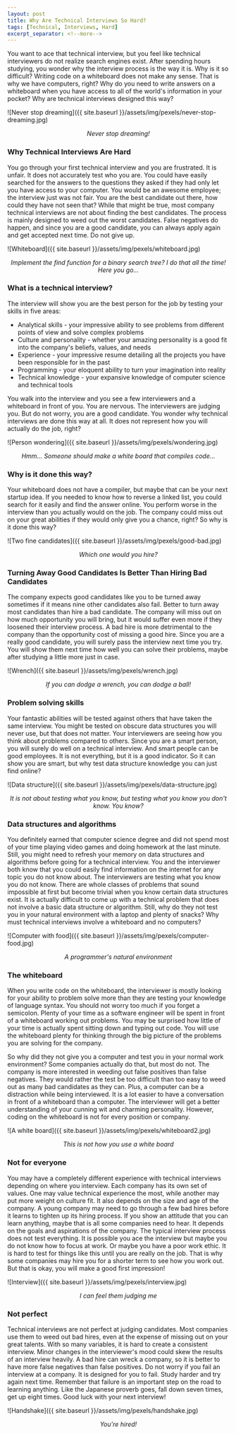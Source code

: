 ```yaml
---
layout: post
title: Why Are Technical Interviews So Hard?
tags: [Technical, Interviews, Hard]
excerpt_separator: <!--more-->
---
```


You want to ace that technical interview, but you feel like technical interviewers do not realize search engines exist. After spending hours studying, you wonder why the interview process is the way it is. Why is it so difficult? Writing code on a whiteboard does not make any sense. That is why we have computers, right? Why do you need to write answers on a whiteboard when you have access to all of the world's information in your pocket? Why are technical interviews designed this way?
<!--more-->

![Never stop dreaming]({{ site.baseurl }}/assets/img/pexels/never-stop-dreaming.jpg)
<p align="center"><i>Never stop dreaming!</i></p>

### Why Technical Interviews Are Hard

You go through your first technical interview and you are frustrated. It is unfair. It does not accurately test who you are. You could have easily searched for the answers to the questions they asked if they had only let you have access to your computer. You would be an awesome employee; the interview just was not fair. You are the best candidate out there, how could they have not seen that? While that might be true, most company technical interviews are not about finding the best candidates. The process is mainly designed to weed out the worst candidates. False negatives do happen, and since you are a good candidate, you can always apply again and get accepted next time. Do not give up.


![Whiteboard]({{ site.baseurl }}/assets/img/pexels/whiteboard.jpg)
<p align="center"><i>Implement the find function for a binary search tree? I do that all the time! Here you go...</i></p>

### What is a technical interview?

The interview will show you are the best person for the job by testing your skills in five areas:

* Analytical skills - your impressive ability to see problems from different points of view and solve complex problems
* Culture and personality - whether your amazing personality is a good fit into the company's beliefs, values, and needs
* Experience - your impressive resume detailing all the projects you have been responsible for in the past
* Programming - your eloquent ability to turn your imagination into reality
* Technical knowledge - your expansive knowledge of computer science and technical tools
	

You walk into the interview and you see a few interviewers and a whiteboard in front of you. You are nervous. The interviewers are judging you. But do not worry, you are a good candidate. You wonder why technical interviews are done this way at all. It does not represent how you will actually do the job, right?

![Person wondering]({{ site.baseurl }}/assets/img/pexels/wondering.jpg)
<p align="center"><i>Hmm... Someone should make a white board that compiles code...</i></p>

### Why is it done this way?

Your whiteboard does not have a compiler, but maybe that can be your next startup idea. If you needed to know how to reverse a linked list, you could search for it easily and find the answer online. You perform worse in the interview than you actually would on the job. The company could miss out on your great abilities if they would only give you a chance, right? So why is it done this way?

![Two fine candidates]({{ site.baseurl }}/assets/img/pexels/good-bad.jpg)
<p align="center"><i>Which one would you hire?</i></p>

### Turning Away Good Candidates Is Better Than Hiring Bad Candidates

The company expects good candidates like you to be turned away sometimes if it means nine other candidates also fail. Better to turn away most candidates than hire a bad candidate. The company will miss out on how much opportunity you will bring, but it would suffer even more if they loosened their interview process. A bad hire is more detrimental to the company than the opportunity cost of missing a good hire. Since you are a really good candidate, you will surely pass the interview next time you try. You will show them next time how well you can solve their problems, maybe after studying a little more just in case.

![Wrench]({{ site.baseurl }}/assets/img/pexels/wrench.jpg)
<p align="center"><i>If you can dodge a wrench, you can dodge a ball!</i></p>

### Problem solving skills

Your fantastic abilities will be tested against others that have taken the same interview. You might be tested on obscure data structures you will never use, but that does not matter. Your interviewers are seeing how you think about problems compared to others. Since you are a smart person, you will surely do well on a technical interview. And smart people can be good employees. It is not everything, but it is a good indicator.  So it can show you are smart, but why test data structure knowledge you can just find online?


![Data structure]({{ site.baseurl }}/assets/img/pexels/data-structure.jpg)
<p align="center"><i>It is not about testing what you know, but testing what you know you don't know. You know?</i></p>

### Data structures and algorithms

You definitely earned that computer science degree and did not spend most of your time playing video games and doing homework at the last minute. Still, you might need to refresh your memory on data structures and algorithms before going for a technical interview. You and the interviewer both know that you could easily find information on the internet for any topic you do not know about. The interviewers are testing what you know you do not know. There are whole classes of problems that sound impossible at first but become trivial when you know certain data structures exist. It is actually difficult to come up with a technical problem that does not involve a basic data structure or algorithm. Still, why do they not test you in your natural environment with a laptop and plenty of snacks? Why must technical interviews involve a whiteboard and no computers?

![Computer with food]({{ site.baseurl }}/assets/img/pexels/computer-food.jpg)
<p align="center"><i>A programmer's natural environment</i></p>

### The whiteboard

When you write code on the whiteboard, the interviewer is mostly looking for your ability to problem solve more than they are testing your knowledge of language syntax. You should not worry too much if you forget a semicolon. Plenty of your time as a software engineer will be spent in front of a whiteboard working out problems. You may be surprised how little of your time is actually spent sitting down and typing out code. You will use the whiteboard plenty for thinking through the big picture of the problems you are solving for the company. 

So why did they not give you a computer and test you in your normal work environment? Some companies actually do that, but most do not. The company is more interested in weeding out false positives than false negatives. They would rather the test be too difficult than too easy to weed out as many bad candidates as they can. Plus, a computer can be a distraction while being interviewed. It is a lot easier to have a conversation in front of a whiteboard than a computer. The interviewer will get a better understanding of your cunning wit and charming personality. However, coding on the whiteboard is not for every position or company.

![A white board]({{ site.baseurl }}/assets/img/pexels/whiteboard2.jpg)
<p align="center"><i>This is not how you use a white board</i></p>

### Not for everyone

You may have a completely different experience with technical interviews depending on where you interview. Each company has its own set of values. One may value technical experience the most, while another may put more weight on culture fit. It also depends on the size and age of the company. A young company may need to go through a few bad hires before it learns to tighten up its hiring process. If you show an attitude that you can learn anything, maybe that is all some companies need to hear. It depends on the goals and aspirations of the company. The typical interview process does not test everything. It is possible you ace the interview but maybe you do not know how to focus at work. Or maybe you have a poor work ethic. It is hard to test for things like this until you are really on the job. That is why some companies may hire you for a shorter term to see how you work out. But that is okay, you will make a good first impression!

![Interview]({{ site.baseurl }}/assets/img/pexels/interview.jpg)
<p align="center"><i>I can feel them judging me</i></p>

### Not perfect

Technical interviews are not perfect at judging candidates. Most companies use them to weed out bad hires, even at the expense of missing out on your great talents. With so many variables, it is hard to create a consistent interview. Minor changes in the interviewer's mood could skew the results of an interview heavily.  A bad hire can wreck a company, so it is better to have more false negatives than false positives. Do not worry if you fail an interview at a company. It is designed for you to fail. Study harder and try again next time. Remember that failure is an important step on the road to learning anything. Like the Japanese proverb goes, fall down seven times, get up eight times. Good luck with your next interview!

![Handshake]({{ site.baseurl }}/assets/img/pexels/handshake.jpg)
<p align="center"><i>You're hired!</i></p>